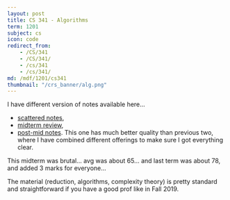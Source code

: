 ```yaml
---
layout: post
title: CS 341 - Algorithms
term: 1201
subject: cs
icon: code
redirect_from:
    - /CS/341
    - /CS/341/
    - /cs/341
    - /cs/341/
md: /mdf/1201/cs341
thumbnail: "/crs_banner/alg.png"
---
```


I have different version of notes available here...
- [scattered notes](/markdown/1201/cs341/),
- [midterm review](/markdown/1201/cs341mid/),
- [post-mid notes](/mdf/1201/cs341). This one has much better quality than previous two, where I have combined
different offerings to make sure I got everything clear.

This midterm was brutal... avg was about 65... and last term was about 78, and added 3 marks for everyone...

The material (reduction, algorithms, complexity theory) is pretty standard and straightforward if you have a good prof like in Fall 2019.
